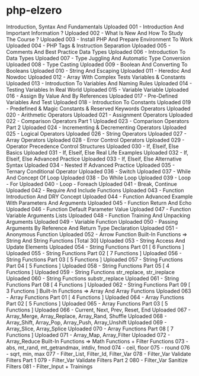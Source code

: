 # php-elzero

Introduction, Syntax And Fundamentals
 Uploaded 001 - Introduction And Important Information ?
 Uploaded 002 - What Is New And How To Study The Course ?
 Uploaded 003 - Install PHP And Prepare Environment To Work
 Uploaded 004 - PHP Tags & Instruction Separation
 Uploaded 005 - Comments And Best Practice
Data Types
 Uploaded 006 - Introduction To Data Types
 Uploaded 007 - Type Juggling And Automatic Type Conversion
 Uploaded 008 - Type Casting
 Uploaded 009 - Boolean And Converting To Booleans
 Uploaded 010 - String And Escaping
 Uploaded 011 - Heredoc And Nowdoc
 Uploaded 012 - Array With Complex Tests
Variables & Constants
 Uploaded 013 - Introduction To Variables And Naming Rules
 Uploaded 014 - Testing Variables In Real World
 Uploaded 015 - Variable Variable
 Uploaded 016 - Assign By Value And By References
 Uploaded 017 - Pre-Defined Variables And Test
 Uploaded 018 - Introduction To Constants
 Uploaded 019 - Predefined & Magic Constants & Reserved Keywords
Operators
 Uploaded 020 - Arithmetic Operators
 Uploaded 021 - Assignment Operators
 Uploaded 022 - Comparison Operators Part 1
 Uploaded 023 - Comparison Operators Part 2
 Uploaded 024 - Incrementing & Decrementing Operators
 Uploaded 025 - Logical Operators
 Uploaded 026 - String Operators
 Uploaded 027 - Array Operators
 Uploaded 028 - Error Control Operators
 Uploaded 029 - Operator Precedence
Control Structures
 Uploaded 030 - If, Elseif, Else Basics
 Uploaded 031 - If, Elseif, Else Real Life Examples
 Uploaded 032 - If, Elseif, Else Advanced Practice
 Uploaded 033 - If, Elseif, Else Alternative Syntax
 Uploaded 034 - Nested If Advanced Practice
 Uploaded 035 - Ternary Conditional Operator
 Uploaded 036 - Switch
 Uploaded 037 - While And Concept Of Loop
 Uploaded 038 - Do While Loop
 Uploaded 039 - Loop - For
 Uploaded 040 - Loop - Foreach
 Uploaded 041 - Break, Continue
 Uploaded 042 - Require And Include
Functions
 Uploaded 043 - Function Introduction And DRY Concept
 Uploaded 044 - Function Advanced Example With Parameters And Arguments
 Uploaded 045 - Function Return And Echo
 Uploaded 046 - Function Default Parameter Value
 Uploaded 047 - Function Variable Arguments Lists
 Uploaded 048 - Function Training And Unpacking Arguments
 Uploaded 049 - Variable Function
 Uploaded 050 - Passing Arguments By Reference And Return Type Declaration
 Uploaded 051 - Anonymous Function
 Uploaded 052 - Arrow Function
Built-In Functions => String And String Functions [Total 30]
 Uploaded 053 - String Access And Update Elements
 Uploaded 054 - String Functions Part 01 [ 6 Functions ]
 Uploaded 055 - String Functions Part 02 [ 7 Functions ]
 Uploaded 056 - String Functions Part 03 [ 5 Functions ]
 Uploaded 057 - String Functions Part 04 [ 5 Functions ]
 Uploaded 058 - String Functions Part 05 [ 4 Functions ]
 Uploaded 059 - String Functions str_replace, str_ireplace
 Uploaded 060 - String Functions substr_replace
 Uploaded 061 - String Functions Part 08 [ 4 Functions ]
 Uploaded 062 - String Functions Part 09 [ 3 Functions ]
Built-In Functions => Array And Array Functions
 Uploaded 063 - Array Functions Part 01 [ 4 Functions ]
 Uploaded 064 - Array Functions Part 02 [ 5 Functions ]
 Uploaded 065 - Array Functions Part 03 [ 5 Functions ]
 Uploaded 066 - Current, Next, Prev, Reset, End
 Uploaded 067 - Array_Merge, Array_Replace, Array_Rand, Shuffle
 Uploaded 068 - Array_Shift, Array_Pop, Array_Push, Array_Unshift
 Uploaded 069 - Array_Slice, Array_Splice
 Uploaded 070 - Array Functions Part 08 [ 7 Functions ]
 Uploaded 071 - Array_Map, Array_Filter
 Uploaded 072 - Array_Reduce
Built-In Functions => Math Functions + Filter Functions
 073 - abs, mt_rand, mt_getrandmax, intdiv, fmod
 074 - ceil, floor
 075 - round
 076 - sqrt, min, max
 077 - Filter_List, Filter_Id, Filter_Var
 078 - Filter_Var Validate Filters Part 1
 079 - Filter_Var Validate Filters Part 2
 080 - Filter_Var Sanitize Filters
 081 - Filter_Input + Trainings
